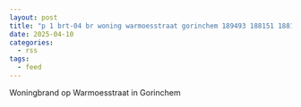 ```yaml
---
layout: post
title: "p 1 brt-04 br woning warmoesstraat gorinchem 189493 188151 188131 188132"
date: 2025-04-10
categories: 
  - rss
tags: 
  - feed
---
```


Woningbrand op Warmoesstraat in Gorinchem
